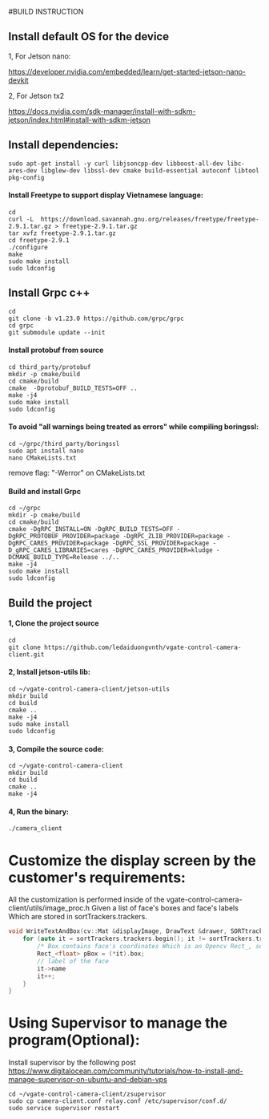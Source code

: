 #BUILD INSTRUCTION

## Install default OS for the device
1, For Jetson nano:

https://developer.nvidia.com/embedded/learn/get-started-jetson-nano-devkit

2, For Jetson tx2

https://docs.nvidia.com/sdk-manager/install-with-sdkm-jetson/index.html#install-with-sdkm-jetson

## Install dependencies:

````shell script
sudo apt-get install -y curl libjsoncpp-dev libboost-all-dev libc-ares-dev libglew-dev libssl-dev cmake build-essential autoconf libtool pkg-config
````

#### Install Freetype to support display Vietnamese language:
````shell script
cd
curl -L  https://download.savannah.gnu.org/releases/freetype/freetype-2.9.1.tar.gz > freetype-2.9.1.tar.gz 
tar xvfz freetype-2.9.1.tar.gz
cd freetype-2.9.1
./configure
make
sudo make install
sudo ldconfig
````

## Install Grpc c++
````shell script
cd
git clone -b v1.23.0 https://github.com/grpc/grpc
cd grpc
git submodule update --init
`````

#### Install protobuf from source
````shell script
cd third_party/protobuf
mkdir -p cmake/build
cd cmake/build
cmake  -Dprotobuf_BUILD_TESTS=OFF ..
make -j4
sudo make install
sudo ldconfig
````


#### To avoid "all warnings being treated as errors" while compiling boringssl:
````shell script
cd ~/grpc/third_party/boringssl
sudo apt install nano
nano CMakeLists.txt
````
remove flag: "-Werror" on CMakeLists.txt

#### Build and install Grpc
````shell script
cd ~/grpc
mkdir -p cmake/build
cd cmake/build
cmake -DgRPC_INSTALL=ON -DgRPC_BUILD_TESTS=OFF -DgRPC_PROTOBUF_PROVIDER=package -DgRPC_ZLIB_PROVIDER=package -DgRPC_CARES_PROVIDER=package -DgRPC_SSL_PROVIDER=package -D_gRPC_CARES_LIBRARIES=cares -DgRPC_CARES_PROVIDER=kludge -DCMAKE_BUILD_TYPE=Release ../..
make -j4
sudo make install 
sudo ldconfig
````

## Build the project
#### 1, Clone the project source 
````shell script
cd
git clone https://github.com/ledaiduongvnth/vgate-control-camera-client.git
````

#### 2, Install jetson-utils lib:
````shell script
cd ~/vgate-control-camera-client/jetson-utils
mkdir build
cd build
cmake ..
make -j4
sudo make install 
sudo ldconfig
````

#### 3, Compile the source code:
````shell script
cd ~/vgate-control-camera-client
mkdir build
cd build
cmake ..
make -j4
````

#### 4, Run the binary:
````shell script
./camera_client
````


# Customize the display screen by the customer's requirements:
All the customization is performed inside of the vgate-control-camera-client/utils/image_proc.h
Given a list of face's boxes and face's labels Which are stored in sortTrackers.trackers.
````C++
void WriteTextAndBox(cv::Mat &displayImage, DrawText &drawer, SORTtracker sortTrackers) {
    for (auto it = sortTrackers.trackers.begin(); it != sortTrackers.trackers.end();) {
        /* Box contains face's coordinates Which is an Opencv Rect_, see more https://docs.opencv.org/3.4/d2/d44/classcv_1_1Rect__.html */
        Rect_<float> pBox = (*it).box;
        // label of the face
        it->name
        it++;
    }
}
````
# Using Supervisor to manage the program(Optional):
Install supervisor by the following post
https://www.digitalocean.com/community/tutorials/how-to-install-and-manage-supervisor-on-ubuntu-and-debian-vps
````shell script
cd ~/vgate-control-camera-client/zsupervisor
sudo cp camera-client.conf relay.conf /etc/supervisor/conf.d/
sudo service supervisor restart
````